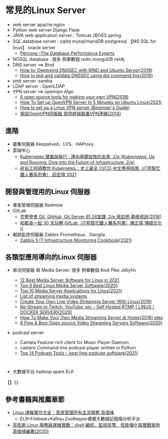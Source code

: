 # 常見的Linux Server

- web server  apache  nginx
- Python web server  Django Flask
- JAVA web application server : Tomcat JBOSS spring 
- SQL database server : sqlite mysql/mariaDB postgresql 【MS SQL for linux】 oracle server
  - [Percona –The Database Performance Experts](https://www.percona.com/) 
- NOSQL database : 很多 例舉數個  redis mongoDB net4j
- DNS server ==> Bind
  - [How to: Deploying DNSSEC with BIND and Ubuntu Server(2019)](https://blog.apnic.net/2019/05/23/how-to-deploying-dnssec-with-bind-and-ubuntu-server/)
  - [How to test and validate DNSSEC using dig command line(2019)](https://blog.apnic.net/2019/05/23/how-to-deploying-dnssec-with-bind-and-ubuntu-server/) 
- smb server :samba
- LDAP server : OpenLDAP
- VPN server ==> openvpn   Algo
  - [6 open source tools for making your own VPN(2018)](https://opensource.com/article/18/8/open-source-tools-vpn) 
  - [How To Set up OpenVPN Server In 5 Minutes on Ubuntu Linux(2021)](https://www.cyberciti.biz/faq/howto-setup-openvpn-server-on-ubuntu-linux-14-04-or-16-04-lts/)
  - [How to set up a Linux VPN server (Beginner's Guide)](https://averagelinuxuser.com/linux-vpn-server/)
  - [架設OpenVPN伺服器 提供終端裝置VPN連線(2014)](https://www.netadmin.com.tw/netadmin/zh-tw/technology/E36B40CB7BF7413A8B84473B8BB9F6DD)

## 進階
- 叢集伺服器 Keepalived、LVS、HAProxy
- 雲端中心
  - [Kubernetes 建置與執行 : 邁向基礎設施的未來, 2/e (Kubernetes: Up and Running: Dive into the Future of Infrastructure, 2/e)](https://www.tenlong.com.tw/products/9789865024895) 
  - [矽谷工程師教你 Kubernetes：史上最全 CI/CD 中文應用指南（iT邦幫忙鐵人賽系列書） 邱宏瑋 2021](https://www.tenlong.com.tw/products/9789864347551)

## 開發與管理用的Linux 伺服器
- 專案管理伺服器 Redmine
- GitLab
  - [完整學會 Git, GitHub, Git Server 的 24堂課, 2/e 孫宏明 碁峰資訊(2018)](https://www.tenlong.com.tw/products/9789864766932) 
  - [和艦長一起 30 天玩轉 GitLab（iT邦幫忙鐵人賽系列書）陳正瑋 博碩文化()](https://www.tenlong.com.tw/products/9789864345311)
- 網路監控伺服器 Zabbix  Prometheus、Ganglia  
  - [Zabbix 5 IT Infrastructure Monitoring Cookbook(2021)](https://www.packtpub.com/product/zabbix-5-it-infrastructure-monitoring-cookbook/9781800202238) 

## 各類型應用導向的Linux 伺服器
- 串流伺服器 與 Media Server: 很多 例舉數個  Kodi  Plex Jellyfin
  - [12 Best Media Server Software for Linux in 2021](https://www.tecmint.com/best-media-server-software-for-linux/) 
  - [Top 9 Best Linux Media Server Software(2020)](https://itsfoss.com/best-linux-media-server/)
  - [Top 10 Media Server Applications for Linux(2021)](https://www.fosslinux.com/46036/media-server-applications-linux.htm)
  - [List of streaming media systems](https://en.wikipedia.org/wiki/List_of_streaming_media_systems)
  - [Create Your Own Live Video Streaming Server With Linux(2019)](https://helpdeskgeek.com/linux-tips/create-your-own-live-video-streaming-server-with-linux/)
  - [Re-Stream to Twitch, YouTube, etc - Self Hosted RTMP ( LINUX / DOCKER SERVER)(2020)](https://www.youtube.com/watch?v=EzmA8uksOG4)
  - [How To Make Your Own Media Streaming Server at Home(2018) plex](https://www.youtube.com/watch?v=PBK7lLJNCqk)
  - [8 Free & Best Open source Video Streaming Servers Software(2020)](https://www.how2shout.com/tools/free-best-open-source-video-streaming-servers-software.html)

- podcast server
  - Cantata	Feature-rich client for Music Player Daemon
  - castero	Command-line podcast player written in Python 
  - [Top 14 Podcast Tools – best free podcast software(2021)](https://www.linuxlinks.com/podcasttools/) 
 
# 
- 大數據平台 hadoop spark ELK 

【】《》

## 參考書籍與推薦章節

- [Linux 運維實作大全：高效管理所有主流服務 高俊峰](https://www.tenlong.com.tw/products/9789865501662)
  - ELK+Filebeat+Kafka+ZooKeeper建置大數據記錄檔分析平台 
- [高性能 Linux 服務器運維實戰：shell 編程、監控告警、性能優化與實戰案例 高俊峰編著(2020)](https://www.tenlong.com.tw/products/9787111655497)
